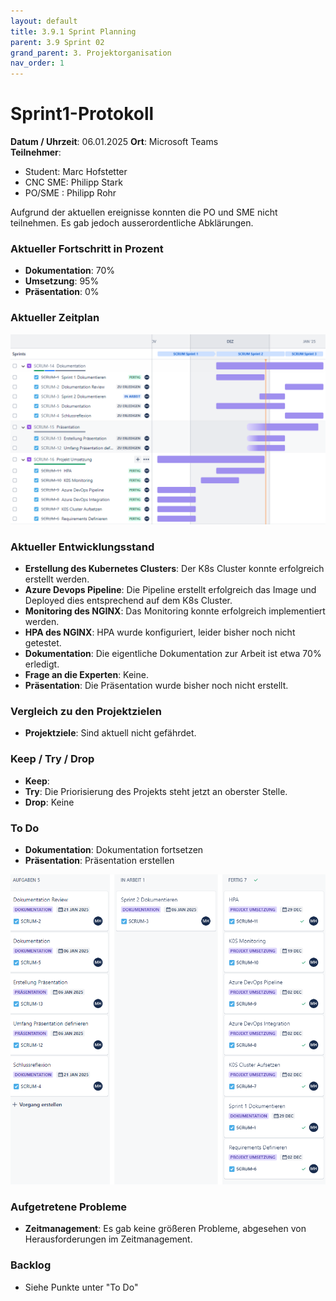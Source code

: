 ```yaml
---
layout: default
title: 3.9.1 Sprint Planning 
parent: 3.9 Sprint 02
grand_parent: 3. Projektorganisation
nav_order: 1
---
```


# Sprint1-Protokoll

**Datum / Uhrzeit**: 06.01.2025
**Ort**: Microsoft Teams  
**Teilnehmer**: 
- Student: Marc Hofstetter
- CNC SME: Philipp Stark
- PO/SME  : Philipp Rohr

Aufgrund der aktuellen ereignisse konnten die PO und SME nicht teilnehmen. Es gab jedoch ausserordentliche Abklärungen.

### Aktueller Fortschritt in Prozent

- **Dokumentation**: 70%
- **Umsetzung**: 95%
- **Präsentation**: 0%

### Aktueller Zeitplan

![Sprint1Zeitplan](../../../resources/images/Sprint2Zeitplan.PNG)

### Aktueller Entwicklungsstand

- **Erstellung des Kubernetes Clusters**: Der K8s Cluster konnte erfolgreich erstellt werden.
- **Azure Devops Pipeline**: Die Pipeline erstellt erfolgreich das Image und Deployed dies entsprechend auf dem K8s Cluster.
- **Monitoring des NGINX**: Das Monitoring konnte erfolgreich implementiert werden.
- **HPA des NGINX**: HPA wurde konfiguriert, leider bisher noch nicht getestet.
- **Dokumentation**: Die eigentliche Dokumentation zur Arbeit ist etwa 70% erledigt.
- **Frage an die Experten**: Keine.
- **Präsentation**: Die Präsentation wurde bisher noch nicht erstellt.

### Vergleich zu den Projektzielen

- **Projektziele**: Sind aktuell nicht gefährdet.

### Keep / Try / Drop

- **Keep**: 
- **Try**: Die Priorisierung des Projekts steht jetzt an oberster Stelle.
- **Drop**: Keine

### To Do

- **Dokumentation**: Dokumentation fortsetzen
- **Präsentation**: Präsentation erstellen

![Sprint2Kanban](../../../resources/images/Sprint2Kanban.PNG)

### Aufgetretene Probleme

- **Zeitmanagement**: Es gab keine größeren Probleme, abgesehen von Herausforderungen im Zeitmanagement.

### Backlog

- Siehe Punkte unter "To Do"

